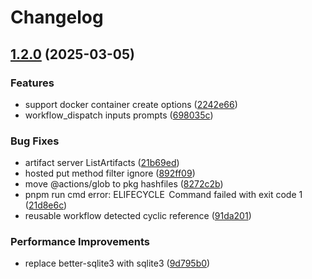 # Changelog

## [1.2.0](https://github.com/sobird/actions/compare/v1.1.0...v1.2.0) (2025-03-05)


### Features

* support docker container create options ([2242e66](https://github.com/sobird/actions/commit/2242e6656994109eeda55806ac58fc336a166b89))
* workflow_dispatch inputs prompts ([698035c](https://github.com/sobird/actions/commit/698035c2df95c20f56fa33d83ba2c006113920b3))


### Bug Fixes

* artifact server ListArtifacts ([21b69ed](https://github.com/sobird/actions/commit/21b69ed010934e980ed812e4ad134a71334904e1))
* hosted put method filter ignore ([892ff09](https://github.com/sobird/actions/commit/892ff0938786fb8972f183ebc7a7931b2b2ec373))
* move @actions/glob to pkg hashfiles ([8272c2b](https://github.com/sobird/actions/commit/8272c2b54a49e59cc20346ae1e1928c0e69572c6))
* pnpm run cmd error: ELIFECYCLE  Command failed with exit code 1 ([21d8e6c](https://github.com/sobird/actions/commit/21d8e6c8c7673b49f529daf2ad7b7bfd2006a48d))
* reusable workflow detected cyclic reference ([91da201](https://github.com/sobird/actions/commit/91da201d7befa480adc252a5a6601911ed2cfa05))


### Performance Improvements

* replace better-sqlite3 with sqlite3 ([9d795b0](https://github.com/sobird/actions/commit/9d795b0fb363e8f199dc589ae569b8fc775d8475))
